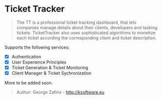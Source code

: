 # Ticket Tracker

> The TT is a professional ticket tracking dashboard, that lets companies manage details about their clients, developers and tasking tickets. TicketTracker also uses sophisticated algorithms to monetize each ticket according the corresponding client and ticket description.

Supports the following services:
- [x] Authentication
- [x] User Experience Principles
- [x] Ticket Generation & Ticket Monitoring 
- [x] Client Manager & Ticket Sychronization

More to be added soon.

> Author: George Zafiris - http://ksoftware.eu

    
